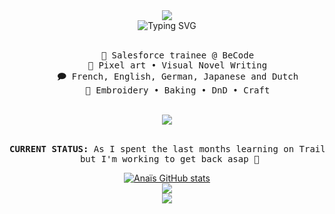 <div align="center">
<img src="https://github.com/anaissnnk/anaissnnk/assets/146928546/82c2ba4e-d996-4a12-a628-e8b9496b856e"/><br>
<img src="https://readme-typing-svg.demolab.com?font=Chivo+Mono&weight=300&size=15&duration=4000&pause=100&color=F79077&center=true&vCenter=true&multiline=true&random=false&width=435&lines=Hello%2C+I'm+Ana%C3%AFs!;I'm+a+Salesforce+trainee+and+craft+lover." alt="Typing SVG"/>
<br><br>
<pre>
    💼 Salesforce trainee @ BeCode
    🎨 Pixel art • Visual Novel Writing
    🗩 French, English, German, Japanese and Dutch
    🧵 Embroidery • Baking • DnD • Craft
</pre><br>
<img src="https://skillicons.dev/icons?i=html,css,sass,js,express,discord,notion"/>
<br><br>

<pre><b>CURRENT STATUS:</b> As I spent the last months learning on Trailhead, my activity on github has lowedered,<br> but I'm working to get back asap 🐢</pre>
[![Anaïs GitHub stats](https://github-readme-stats.vercel.app/api?username=anaissnnk&theme=dracula)](https://github.com/anuraghazra/github-readme-stats)<br>
<img src="https://github.com/anaissnnk/anaissnnk/assets/146928546/cc66c7c0-ef0c-43e0-80f6-108c8329e316"/><br>
[![](https://img.shields.io/badge/linkedin-0a66c2)](https://be.linkedin.com/in/anaïs-sananikone-817841177)
</div>
